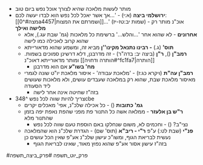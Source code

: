 * מותר לעשות מלאכה שהיא לצורך אוכל נפש ביום טוב
* **ירושלמי ביצה** (א:י) - '…אך אשר יאכל לכל נפש הוא לבדו יעשה לכם: [[מצה#^0a4457|ושמרתם את המצות]]…' (שמות יב:טז-יז) - אוכ"נ מותר רק **מלישה ואילך**
	* **אחרונים** - לא שהוא אחר '…והלש…' ברשימת כל מלאכות (גמ' שבת עג.), אלא שהוא קרוב לאכילה כמו לישה
	* **תוס'** (ג.) **- רבינו נתנאל מקינו''ן** מביא זה, ומשמע שהוא מדאורייתא
	* **רמב"ן** (), **ר"ן** (ביצה יב: בדה"ר) - זה מדרבנן, דלא דרשינן סמוכים בשמות. ומותר מדאורייתא דאוכ"נ [[הותרה ודחויה#^fc1fa7|הותרה]]
		* **מח' בשו"ע** אם הוא מדרבנן
	* **רמב"ן עה"ת** (ויקרא כג:ז) - 'מלאכת עבודה' - איסור מלאכת יו"ט שונה לגמרי מאיסור מלאכת שבת, שהוא רק במלאכה שעבדים עושים, ולא מלאכות שעושים ליד הסעודה
		* בזה"ז שחיטה אינה אחר לישה
* צריך להיות שווה לכל נפש ^348cbe
	* **גמ' כתובות** () - כל אכילה שלכ"נ, אפי' מאכלים יקרים
	* **ר"ש בן אלעזר** - ממלאה אשה כל התנור פת מפני שהפת נאפת יפה בזמן שהתנור מלא
		* נצי"ב? () - וחכמים לא, משום שנחלקו באם הוספת טעם שווה לכל נפש
	* **פנ"י** (שבת לט:) ע"פ **ר"י - ריב"א** (תוס' שם) - הגדרת שלכ"נ הוא שהמלאכה נעשית לבריאת הגוף, ומשו"כ עישון שלכ"נ אע"פ שאין הכל עושים כן
		* בזה"ז עישון אסור אע"פ שהוא נפוץ מאוד, שאינו לבריאת הגוף

#פרק_יוט_תשפה #פרק_ביצה_תשפה 